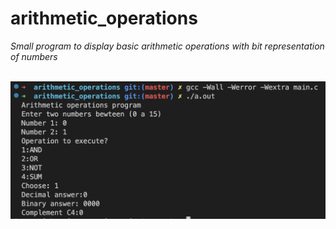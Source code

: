 # arithmetic_operations
<em>
Small program to display basic arithmetic operations with bit representation of numbers <br /> <br />
</em>

![alt text](./images/res.png)
